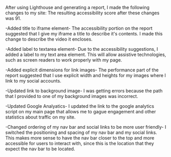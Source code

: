 After using Lighthouse and generating a report, I made the following changes to my site:
The resulting accessibility score after these changes was 91.

-Added title to iframe element-
The accessibility portion on the report suggested that I give my iframe
a title to describe it's contents. I made this change to describe the 
video it encloses. 

-Added label to textarea element-
Due to the accessibility suggestions, I added a label to my text area
element. This will allow assistive technologies, such as screen readers
to work properly with my page.

-Added explicit dimensions for link images-
The performance part of the report suggested that I use explicit width
and heights for my images where I link to my social accounts. 

-Updated link to background image-
I was getting errors because the path that I provided to one of my 
background images was incorrect.

-Updated Google Analyatics-
I updated the link to the google analytics script on my main page
that allows me to gague engagement and other statistics about traffic 
on my site. 

-Changed ordering of my nav bar and social links to be more user friendly-
I switched the positioning and spacing of my nav bar and my social links. 
This makes more sense to have the nav bar closer to the top and more 
accessible for users to interact with, since this is the location that they
expect the nav bar to be located. 